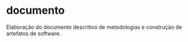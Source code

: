 # documento
Elaboração do documento descritivo de metodologias e construção de artefatos de software.
